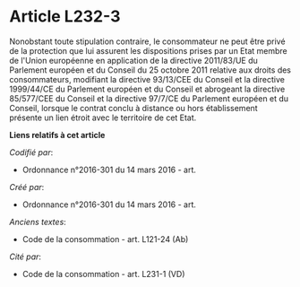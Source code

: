 # Article L232-3

Nonobstant toute stipulation contraire, le consommateur ne peut être privé de la protection que lui assurent les dispositions
prises par un Etat membre de l'Union européenne en application de la directive 2011/83/UE du Parlement européen et du Conseil
du 25 octobre 2011 relative aux droits des consommateurs, modifiant la directive 93/13/CEE du Conseil et la directive
1999/44/CE du Parlement européen et du Conseil et abrogeant la directive 85/577/CEE du Conseil et la directive 97/7/CE du
Parlement européen et du Conseil, lorsque le contrat conclu à distance ou hors établissement présente un lien étroit avec le
territoire de cet Etat.

**Liens relatifs à cet article**

_Codifié par_:

  - Ordonnance n°2016-301 du 14 mars 2016 - art.

_Créé par_:

  - Ordonnance n°2016-301 du 14 mars 2016 - art.

_Anciens textes_:

  - Code de la consommation - art. L121-24 (Ab)

_Cité par_:

  - Code de la consommation - art. L231-1 (VD)

